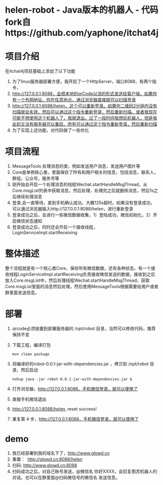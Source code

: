 # helen-robot - Java版本的机器人 - 代码fork自https://github.com/yaphone/itchat4j

# 项目介绍
在itchat4j项目基础上添加了以下功能

1. 为了linux服务器部署方便，我开启了一个HttpServer，端口8088，有两个指令，
2. http://127.0.0.1:8088，会把本地的qrCode以流的形式发送给客户端，如果你有一个外网地址，你在任意地点，通过浏览器直接就可以扫描登录
3. http://127.0.0.1:8088/helen，这个可以重新登录。如果你二维码2分钟内没有扫描就会失效，然后可以通过这个指令重新登录，然后重新扫描。或者我现在可能不想使用这个机器人了，我就退出。过了一段时间我想玩机器人，但是我此刻又没有服务器可以重启。所有可以通过这个指令重新登录，然后重新扫描
4. 为了实现上述功能，对代码做了一些优化

# 项目流程
1. MessageTools 处理消息的类，例如发送用户消息，发送用户图片等<br>
2. Core是单例核心类，里面保存了所有和用户相关的信息，包括消息，联系人，群组，公众号，服务号等 <br>
3. 刚开始会开启一个处理消息的线程Wechat.startHandleMsgThread，从Core.msgList列表中获取消息，然后处理，处理完之后就删除消息，然后1s之后继续处理消息 <br>
4. 登录,会一直等待，直到手机确认成功，大概125s超时。如果没有登录成功，可以通过浏览器输入http://127.0.0.1:8088/helen，进行重新登录 <br>
5. 登录成功之后，会进行一些微信数据收集，1）登陆成功，微信初始化，2）开启微信状态通知<br>
6. 登录成功之后，同时还会开启一个接收线程，LoginServiceImpl.startReceiving

# 整体描述
整个流程就是有一个核心类Core，保存所有微信数据，还有各种状态，有一个接收线程LoginServiceImpl.startReceiving负责接收微信发送的数据，接收到之后放入Core.msgList中，然后处理线程Wechat.startHandleMsgThread，获取Core.msgList里面的消息然后处理，然后使用MessageTools根据需要给用户或者群里面发送信息。

# 部署

1. qrcode必须放置到部署服务器的  /opt/robot 目录，当然可以修改代码，推荐保持不变

2. 下载工程，编译打包

    ```
    mvn clean package
    ```
3. 将编译好的robot-0.0.1-jar-with-dependencies.jar ，拷贝到 /opt/robot 目录，然后启动

    ```
    nohup java -jar robot-0.0.1-jar-with-dependencies.jar &
    ```
4. 打开浏览器，http://127.0.0.1:8088，手机微信登录，就可以使用了
5. 直接手机微信退出
6. http://127.0.0.1:8088/helen, reset success!
7. 重复第 4 步，http://127.0.0.1:8088，手机微信登录，就可以使用了

# demo

1. 我已经部署到我的域名下了，http://www.glowd.cn
2. 重置：  http://glowd.cn:8088/helen
3. 扫码:   http://www.glowd.cn:8088
4. 扫码成功之后，对自己账号发送，@微信名 你好XXXX，会回复图灵机器人的对话。也可以在群里面@扫码微信号的微信名 发送信息。

